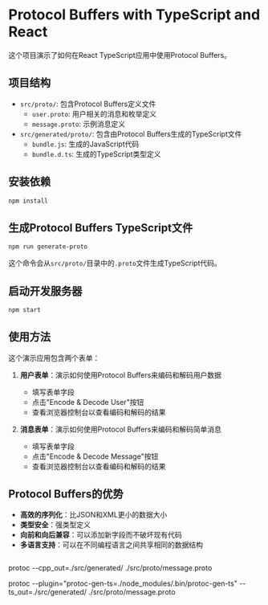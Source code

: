 # Protocol Buffers with TypeScript and React

这个项目演示了如何在React TypeScript应用中使用Protocol Buffers。

## 项目结构

- `src/proto/`: 包含Protocol Buffers定义文件
  - `user.proto`: 用户相关的消息和枚举定义
  - `message.proto`: 示例消息定义
- `src/generated/proto/`: 包含由Protocol Buffers生成的TypeScript文件
  - `bundle.js`: 生成的JavaScript代码
  - `bundle.d.ts`: 生成的TypeScript类型定义

## 安装依赖

```bash
npm install
```

## 生成Protocol Buffers TypeScript文件

```bash
npm run generate-proto
```

这个命令会从`src/proto/`目录中的`.proto`文件生成TypeScript代码。

## 启动开发服务器

```bash
npm start
```

## 使用方法

这个演示应用包含两个表单：

1. **用户表单**：演示如何使用Protocol Buffers来编码和解码用户数据
   - 填写表单字段
   - 点击"Encode & Decode User"按钮
   - 查看浏览器控制台以查看编码和解码的结果

2. **消息表单**：演示如何使用Protocol Buffers来编码和解码简单消息
   - 填写表单字段
   - 点击"Encode & Decode Message"按钮
   - 查看浏览器控制台以查看编码和解码的结果

## Protocol Buffers的优势

- **高效的序列化**：比JSON和XML更小的数据大小
- **类型安全**：强类型定义
- **向前和向后兼容**：可以添加新字段而不破坏现有代码
- **多语言支持**：可以在不同编程语言之间共享相同的数据结构
```

```
protoc --cpp_out=./src/generated/ ./src/proto/message.proto

protoc --plugin="protoc-gen-ts=./node_modules/.bin/protoc-gen-ts"  --ts_out=./src/generated/ ./src/proto/message.proto
```